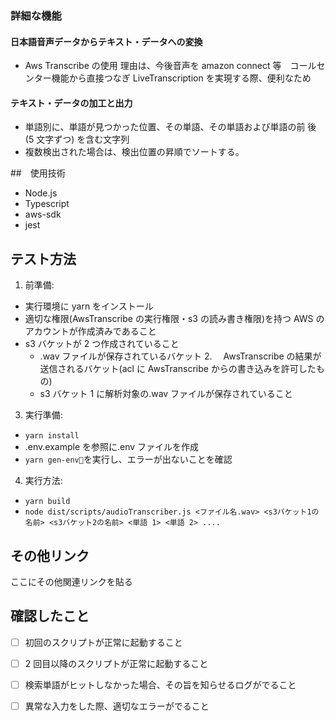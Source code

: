 ### 詳細な機能

#### 日本語音声データからテキスト・データへの変換

- Aws Transcribe の使用
  理由は、今後音声を amazon connect 等　コールセンター機能から直接つなぎ LiveTranscription を実現する際、便利なため

#### テキスト・データの加工と出力

- 単語別に、単語が見つかった位置、その単語、その単語および単語の前 後 (5 文字ずつ) を含む文字列
- 複数検出された場合は、検出位置の昇順でソートする。

##　使用技術

- Node.js
- Typescript
- aws-sdk
- jest

## テスト方法

1. 前準備:

- 実行環境に yarn をインストール
- 適切な権限(AwsTranscribe の実行権限・s3 の読み書き権限)を持つ AWS のアカウントが作成済みであること
- s3 バケットが 2 つ作成されていること
  - .wav ファイルが保存されているバケット 2.　 AwsTranscribe の結果が送信されるバケット(acl に AwsTranscribe からの書き込みを許可したもの)
  - s3 バケット 1 に解析対象の.wav ファイルが保存されていること

3. 実行準備:

- `yarn install`
- .env.example を参照に.env ファイルを作成
- `yarn gen-env`を実行し、エラーが出ないことを確認

4. 実行方法:

- `yarn build`
- `node dist/scripts/audioTranscriber.js <ファイル名.wav> <s3バケット1の名前> <s3バケット2の名前> <単語 1> <単語 2> .... `


## その他リンク

ここにその他関連リンクを貼る

## 確認したこと

- [ ] 初回のスクリプトが正常に起動すること
- [ ] 2 回目以降のスクリプトが正常に起動すること
- [ ] 検索単語がヒットしなかった場合、その旨を知らせるログがでること
- [ ] 異常な入力をした際、適切なエラーがでること


